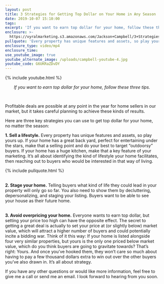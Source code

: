 ```yaml
---
layout: post
title: 3 Strategies for Getting Top Dollar on Your Home in Any Season
date: 2019-10-07 15:10:00
tags:
excerpt: 'If you want to earn top dollar for your home, follow these three tips.'
enclosure: >-
  https://vyralmarketing.s3.amazonaws.com/Jackson+Campbell/3+Strategies+for+Getting+Top+Dollar+for+Your+Home.mp4
pullquote: 'Every property has unique features and assets, so play yours up.'
enclosure_type: video/mp4
enclosure_time:
use_youtube_image: true
youtube_alternate_image: /uploads/campbell-youtube-4.jpg
youtube_code: G6UKRaZDvDY
---
```


{% include youtube.html %}

<center><em>If you want to earn top dollar for your home, follow these three tips.</em></center>

&nbsp;

Profitable deals are possible at any point in the year for home sellers in our market, but it takes careful planning to achieve these kinds of results.&nbsp;

Here are three key strategies you can use to get top dollar for your home, no matter the season:

**1\. Sell a lifestyle.** Every property has unique features and assets, so play yours up. If your home has a great back yard, perfect for entertaining under the stars, make that a selling point and do your best to target “outdoorsy” buyers. If your home has a huge kitchen, make that a key feature of your marketing. It’s all about identifying the kind of lifestyle your home facilitates, then reaching out to buyers who would be interested in that way of living.&nbsp;

{% include pullquote.html %}

<br>**2\. Stage your home.** Telling buyers what kind of life they could lead in your property will only go so far. You also need to show them by decluttering, depersonalizing, and staging your listing. Buyers want to be able to see your house as their future home.&nbsp;

<br>**3\. Avoid overpricing your home.** Everyone wants to earn top dollar, but setting your price too high can have the opposite effect. The secret to getting a great deal is actually to set your price at (or slightly below) market value, which will attract a higher number of buyers and could potentially incite a bidding war. Think of it this way: If your home is listed alongside four very similar properties, but yours is the only one priced below market value, which do you think buyers are going to gravitate towards? That’s right: Yours. And once you’ve hooked them, they won’t care so much about having to pay a few thousand dollars extra to win out over the other buyers you’ve also drawn in. It’s all about strategy.&nbsp;

If you have any other questions or would like more information, feel free to give me a call or send me an email. I look forward to hearing from you soon.